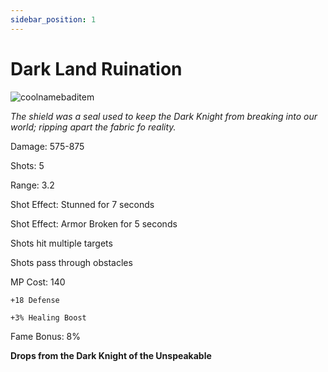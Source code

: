 ```yaml
---
sidebar_position: 1
---
```


# Dark Land Ruination

![coolnamebaditem](https://vwiki.valorserver.com/api/item/picture/dark%20land%20ruination)

<i>The shield was a seal used to keep the Dark Knight from breaking into our world; ripping apart the fabric fo reality.</i>

Damage: 575-875

Shots: 5

Range: 3.2

Shot Effect: Stunned for 7 seconds

Shot Effect: Armor Broken for 5 seconds

Shots hit multiple targets

Shots pass through obstacles

MP Cost: 140

    +18 Defense

    +3% Healing Boost
    
Fame Bonus: 8%

**Drops from the Dark Knight of the Unspeakable**

